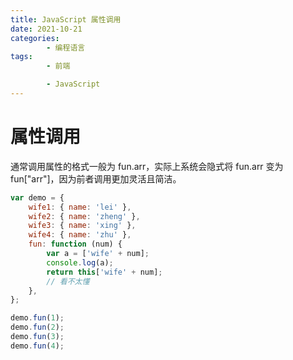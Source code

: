 ```yaml
---
title: JavaScript 属性调用
date: 2021-10-21
categories:
        - 编程语言
tags:
        - 前端

        - JavaScript
---
```


# 属性调用

通常调用属性的格式一般为 fun.arr，实际上系统会隐式将 fun.arr 变为 fun["arr"]，因为前者调用更加灵活且简洁。

```JavaScript
var demo = {
	wife1: { name: 'lei' },
	wife2: { name: 'zheng' },
	wife3: { name: 'xing' },
	wife4: { name: 'zhu' },
	fun: function (num) {
		var a = ['wife' + num];
		console.log(a);
		return this['wife' + num];
		// 看不太懂
	},
};

demo.fun(1);
demo.fun(2);
demo.fun(3);
demo.fun(4);
```
